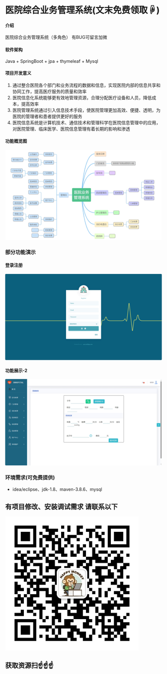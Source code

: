 # 医院综合业务管理系统(文末免费领取☟)

#### 介绍
医院综合业务管理系统（多角色）
有BUG可留言加微

#### 软件架构
Java + SpringBoot + jpa + thymeleaf + Mysql


#### 项目开发意义

1.  通过整合医院各个部门和业务流程的数据和信息，实现医院内部的信息共享和协同工作，提高医疗服务的质量和效率
2.  医院信息化系统能够更有效地管理资源，合理分配医疗设备和人员，降低成本，提高效率
3.  医院管理系统通过引入信息技术手段，使医院管理更加高效、便捷、透明，为医院的管理者和患者提供更好的服务
4.  医院信息系统是计算机技术、通信技术和管理科学在医院信息管理中的应用，对医院管理、临床医学、医院信息管理有着长期的影响和渗透


#### 功能概览图
![输入图片说明](photo/%E5%8A%9F%E8%83%BD%E5%9B%BE.png)

### 部分功能演示
#### 登录注册
![输入图片说明](photo/%E7%99%BB%E5%BD%95%E6%B3%A8%E5%86%8C.gif)

#### 功能展示-2
![输入图片说明](photo/%E5%8A%9F%E8%83%BD%E5%B1%95%E7%A4%BA-2.gif)

### 环境需求(可免费提供)
- idea/eclipse、jdk-1.8、maven-3.8.6、mysql


## 有项目修改、安装调试需求 请联系以下
![关注免费领](联系.png)

## 获取资源扫☝☝☝

